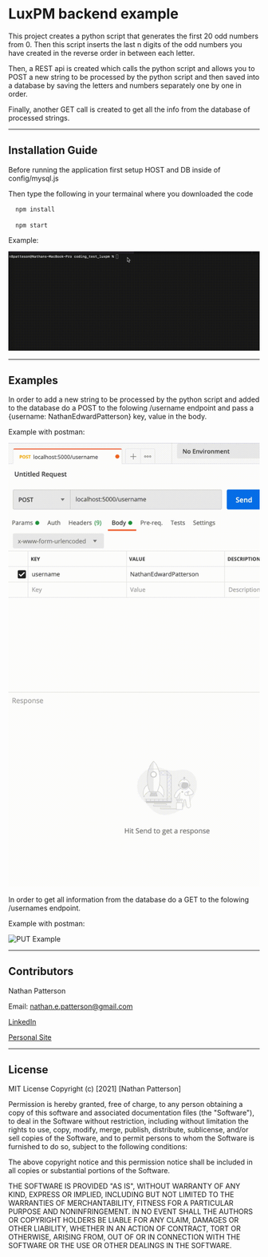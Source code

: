 # LuxPM backend example

This project creates a python script that generates the first 20 odd numbers from 0. Then this script inserts the last n digits of the odd numbers you have created in the reverse order in between each letter.

Then, a REST api is created which calls the python script and allows you to POST a new string to be processed by the python script and then saved into a database by saving the letters and numbers separately one by one in order.

Finally, another GET call is created to get all the info from the database of processed strings.

---

## Installation Guide

Before running the application first setup HOST and DB inside of config/mysql.js

Then type the following in your termainal where you downloaded the code

```
  npm install

  npm start
```

Example:

![Terminal Example](./resources/terminal.gif)

---

## Examples

In order to add a new string to be processed by the python script and added to the database do a POST to the folowing /username endpoint and pass a {username: NathanEdwardPatterson} key, value in the body.

Example with postman:

![GET Example](./Resources/postUsernameExample.gif)

In order to get all information from the database do a GET to the folowing /usernames endpoint.

Example with postman:

![PUT Example](./Resources/getUsernamesExample.gif)

---

## Contributors 

Nathan Patterson

Email: nathan.e.patterson@gmail.com

[LinkedIn](https://www.linkedin.com/in/natepatterson/)

[Personal Site](https://www.n8patterson.com)

---

## License

MIT License
Copyright (c) [2021] [Nathan Patterson]

Permission is hereby granted, free of charge, to any person obtaining a copy of this software and associated documentation files (the "Software"), to deal in the Software without restriction, including without limitation the rights to use, copy, modify, merge, publish, distribute, sublicense, and/or sell copies of the Software, and to permit persons to whom the Software is furnished to do so, subject to the following conditions:

The above copyright notice and this permission notice shall be included in all copies or substantial portions of the Software.

THE SOFTWARE IS PROVIDED "AS IS", WITHOUT WARRANTY OF ANY KIND, EXPRESS OR IMPLIED, INCLUDING BUT NOT LIMITED TO THE WARRANTIES OF MERCHANTABILITY, FITNESS FOR A PARTICULAR PURPOSE AND NONINFRINGEMENT. IN NO EVENT SHALL THE AUTHORS OR COPYRIGHT HOLDERS BE LIABLE FOR ANY CLAIM, DAMAGES OR OTHER LIABILITY, WHETHER IN AN ACTION OF CONTRACT, TORT OR OTHERWISE, ARISING FROM, OUT OF OR IN CONNECTION WITH THE SOFTWARE OR THE USE OR OTHER DEALINGS IN THE SOFTWARE.

